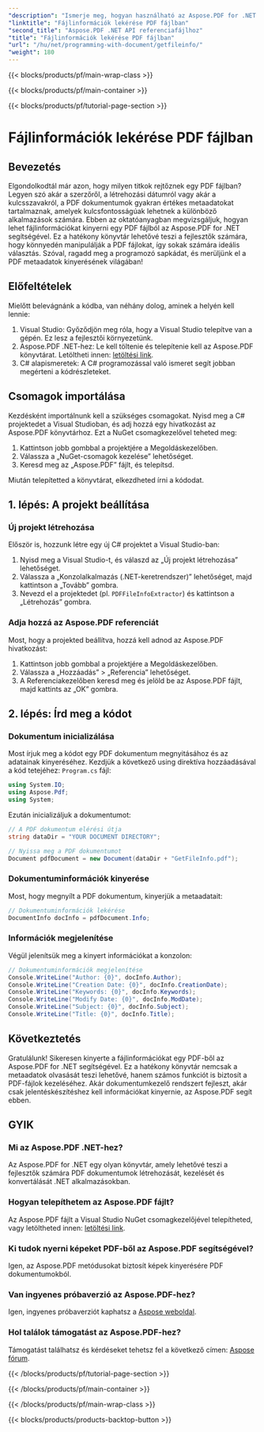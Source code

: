 ```yaml
---
"description": "Ismerje meg, hogyan használható az Aspose.PDF for .NET GetFileInfo PDF fájlban funkciója egy PDF dokumentum metaadatainak lekéréséhez."
"linktitle": "Fájlinformációk lekérése PDF fájlban"
"second_title": "Aspose.PDF .NET API referenciafájlhoz"
"title": "Fájlinformációk lekérése PDF fájlban"
"url": "/hu/net/programming-with-document/getfileinfo/"
"weight": 180
---
```


{{< blocks/products/pf/main-wrap-class >}}

{{< blocks/products/pf/main-container >}}

{{< blocks/products/pf/tutorial-page-section >}}

# Fájlinformációk lekérése PDF fájlban

## Bevezetés

Elgondolkodtál már azon, hogy milyen titkok rejtőznek egy PDF fájlban? Legyen szó akár a szerzőről, a létrehozási dátumról vagy akár a kulcsszavakról, a PDF dokumentumok gyakran értékes metaadatokat tartalmaznak, amelyek kulcsfontosságúak lehetnek a különböző alkalmazások számára. Ebben az oktatóanyagban megvizsgáljuk, hogyan lehet fájlinformációkat kinyerni egy PDF fájlból az Aspose.PDF for .NET segítségével. Ez a hatékony könyvtár lehetővé teszi a fejlesztők számára, hogy könnyedén manipulálják a PDF fájlokat, így sokak számára ideális választás. Szóval, ragadd meg a programozó sapkádat, és merüljünk el a PDF metaadatok kinyerésének világában!

## Előfeltételek

Mielőtt belevágnánk a kódba, van néhány dolog, aminek a helyén kell lennie:

1. Visual Studio: Győződjön meg róla, hogy a Visual Studio telepítve van a gépén. Ez lesz a fejlesztői környezetünk.
2. Aspose.PDF .NET-hez: Le kell töltenie és telepítenie kell az Aspose.PDF könyvtárat. Letöltheti innen: [letöltési link](https://releases.aspose.com/pdf/net/).
3. C# alapismeretek: A C# programozással való ismeret segít jobban megérteni a kódrészleteket.

## Csomagok importálása

Kezdésként importálnunk kell a szükséges csomagokat. Nyisd meg a C# projektedet a Visual Studioban, és adj hozzá egy hivatkozást az Aspose.PDF könyvtárhoz. Ezt a NuGet csomagkezelővel teheted meg:

1. Kattintson jobb gombbal a projektjére a Megoldáskezelőben.
2. Válassza a „NuGet-csomagok kezelése” lehetőséget.
3. Keresd meg az „Aspose.PDF” fájlt, és telepítsd.

Miután telepítetted a könyvtárat, elkezdheted írni a kódodat.

## 1. lépés: A projekt beállítása

### Új projekt létrehozása

Először is, hozzunk létre egy új C# projektet a Visual Studio-ban:

1. Nyisd meg a Visual Studio-t, és válaszd az „Új projekt létrehozása” lehetőséget.
2. Válassza a „Konzolalkalmazás (.NET-keretrendszer)” lehetőséget, majd kattintson a „Tovább” gombra.
3. Nevezd el a projektedet (pl. `PDFFileInfoExtractor`) és kattintson a „Létrehozás” gombra.

### Adja hozzá az Aspose.PDF referenciát

Most, hogy a projekted beállítva, hozzá kell adnod az Aspose.PDF hivatkozást:

1. Kattintson jobb gombbal a projektjére a Megoldáskezelőben.
2. Válassza a „Hozzáadás” > „Referencia” lehetőséget.
3. A Referenciakezelőben keresd meg és jelöld be az Aspose.PDF fájlt, majd kattints az „OK” gombra.

## 2. lépés: Írd meg a kódot

### Dokumentum inicializálása

Most írjuk meg a kódot egy PDF dokumentum megnyitásához és az adatainak kinyeréséhez. Kezdjük a következő using direktíva hozzáadásával a kód tetejéhez: `Program.cs` fájl:

```csharp
using System.IO;
using Aspose.Pdf;
using System;
```

Ezután inicializáljuk a dokumentumot:

```csharp
// A PDF dokumentum elérési útja
string dataDir = "YOUR DOCUMENT DIRECTORY";

// Nyissa meg a PDF dokumentumot
Document pdfDocument = new Document(dataDir + "GetFileInfo.pdf");
```

### Dokumentuminformációk kinyerése

Most, hogy megnyílt a PDF dokumentum, kinyerjük a metaadatait:

```csharp
// Dokumentuminformációk lekérése
DocumentInfo docInfo = pdfDocument.Info;
```

### Információk megjelenítése

Végül jelenítsük meg a kinyert információkat a konzolon:

```csharp
// Dokumentuminformációk megjelenítése
Console.WriteLine("Author: {0}", docInfo.Author);
Console.WriteLine("Creation Date: {0}", docInfo.CreationDate);
Console.WriteLine("Keywords: {0}", docInfo.Keywords);
Console.WriteLine("Modify Date: {0}", docInfo.ModDate);
Console.WriteLine("Subject: {0}", docInfo.Subject);
Console.WriteLine("Title: {0}", docInfo.Title);
```

## Következtetés

Gratulálunk! Sikeresen kinyerte a fájlinformációkat egy PDF-ből az Aspose.PDF for .NET segítségével. Ez a hatékony könyvtár nemcsak a metaadatok olvasását teszi lehetővé, hanem számos funkciót is biztosít a PDF-fájlok kezeléséhez. Akár dokumentumkezelő rendszert fejleszt, akár csak jelentéskészítéshez kell információkat kinyernie, az Aspose.PDF segít ebben. 

## GYIK

### Mi az Aspose.PDF .NET-hez?
Az Aspose.PDF for .NET egy olyan könyvtár, amely lehetővé teszi a fejlesztők számára PDF dokumentumok létrehozását, kezelését és konvertálását .NET alkalmazásokban.

### Hogyan telepíthetem az Aspose.PDF fájlt?
Az Aspose.PDF fájlt a Visual Studio NuGet csomagkezelőjével telepítheted, vagy letöltheted innen: [letöltési link](https://releases.aspose.com/pdf/net/).

### Ki tudok nyerni képeket PDF-ből az Aspose.PDF segítségével?
Igen, az Aspose.PDF metódusokat biztosít képek kinyerésére PDF dokumentumokból.

### Van ingyenes próbaverzió az Aspose.PDF-hez?
Igen, ingyenes próbaverziót kaphatsz a [Aspose weboldal](https://releases.aspose.com/).

### Hol találok támogatást az Aspose.PDF-hez?
Támogatást találhatsz és kérdéseket tehetsz fel a következő címen: [Aspose fórum](https://forum.aspose.com/c/pdf/10).

{{< /blocks/products/pf/tutorial-page-section >}}

{{< /blocks/products/pf/main-container >}}

{{< /blocks/products/pf/main-wrap-class >}}

{{< blocks/products/products-backtop-button >}}